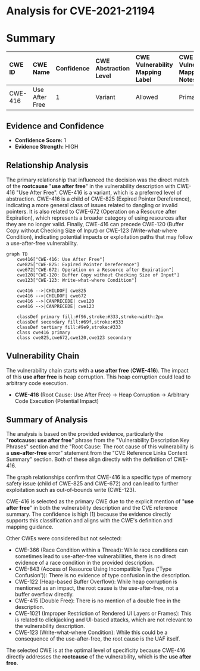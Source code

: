 # Analysis for CVE-2021-21194

# Summary
| CWE ID  | CWE Name                           | Confidence | CWE Abstraction Level | CWE Vulnerability Mapping Label | CWE-Vulnerability Mapping Notes |
| :------- | :--------------------------------- | :--------- | :-------------------- | :------------------------------ | :------------------------------ |
| CWE-416  | Use After Free                     | 1          | Variant               | Allowed                       | Primary CWE                     |

## Evidence and Confidence

*   **Confidence Score:** 1
*   **Evidence Strength:** HIGH

## Relationship Analysis
The primary relationship that influenced the decision was the direct match of the **rootcause** "**use after free**" in the vulnerability description with CWE-416 "Use After Free". CWE-416 is a variant, which is a preferred level of abstraction. CWE-416 is a child of CWE-825 (Expired Pointer Dereference), indicating a more general class of issues related to dangling or invalid pointers. It is also related to CWE-672 (Operation on a Resource after Expiration), which represents a broader category of using resources after they are no longer valid. Finally, CWE-416 can precede CWE-120 (Buffer Copy without Checking Size of Input) or CWE-123 (Write-what-where Condition), indicating potential impacts or exploitation paths that may follow a use-after-free vulnerability.

```mermaid
graph TD
    cwe416["CWE-416: Use After Free"]
    cwe825["CWE-825: Expired Pointer Dereference"]
    cwe672["CWE-672: Operation on a Resource after Expiration"]
    cwe120["CWE-120: Buffer Copy without Checking Size of Input"]
    cwe123["CWE-123: Write-what-where Condition"]
    
    cwe416 -->|CHILDOF| cwe825
    cwe416 -->|CHILDOF| cwe672
    cwe416 -->|CANPRECEDE| cwe120
    cwe416 -->|CANPRECEDE| cwe123
    
    classDef primary fill:#f96,stroke:#333,stroke-width:2px
    classDef secondary fill:#69f,stroke:#333
    classDef tertiary fill:#9e9,stroke:#333
    class cwe416 primary
    class cwe825,cwe672,cwe120,cwe123 secondary
```

## Vulnerability Chain
The vulnerability chain starts with a **use after free** (**CWE-416**). The impact of this **use after free** is heap corruption. This heap corruption could lead to arbitrary code execution.
  - **CWE-416** (Root Cause: Use After Free) -> Heap Corruption -> Arbitrary Code Execution (Potential Impact)

## Summary of Analysis
The analysis is based on the provided evidence, particularly the "**rootcause:** **use after free**" phrase from the "Vulnerability Description Key Phrases" section and the "Root Cause: The root cause of this vulnerability is a **use-after-free** error" statement from the "CVE Reference Links Content Summary" section. Both of these align directly with the definition of CWE-416.

The graph relationships confirm that CWE-416 is a specific type of memory safety issue (child of CWE-825 and CWE-672) and can lead to further exploitation such as out-of-bounds write (CWE-123).

CWE-416 is selected as the primary CWE due to the explicit mention of "**use after free**" in both the vulnerability description and the CVE reference summary. The confidence is high (1) because the evidence directly supports this classification and aligns with the CWE's definition and mapping guidance.

Other CWEs were considered but not selected:

*   CWE-366 (Race Condition within a Thread): While race conditions can sometimes lead to use-after-free vulnerabilities, there is no direct evidence of a race condition in the provided description.
*   CWE-843 (Access of Resource Using Incompatible Type ('Type Confusion')): There is no evidence of type confusion in the description.
*   CWE-122 (Heap-based Buffer Overflow): While heap corruption is mentioned as an impact, the root cause is the use-after-free, not a buffer overflow directly.
*   CWE-415 (Double Free): There is no mention of a double free in the description.
*   CWE-1021 (Improper Restriction of Rendered UI Layers or Frames): This is related to clickjacking and UI-based attacks, which are not relevant to the vulnerability description.
*   CWE-123 (Write-what-where Condition): While this could be a consequence of the use-after-free, the root cause is the UAF itself.

The selected CWE is at the optimal level of specificity because CWE-416 directly addresses the **rootcause** of the vulnerability, which is the **use after free**.